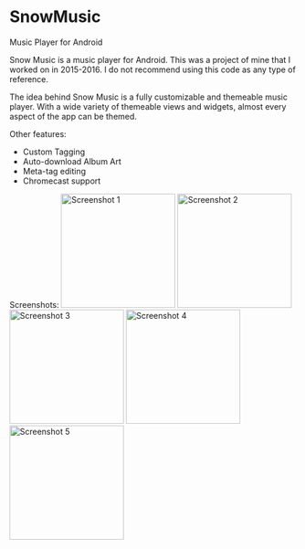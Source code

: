 # SnowMusic
Music Player for Android

Snow Music is a music player for Android. This was a project of mine that I worked on in 2015-2016. I do not recommend using this code as any type of reference.

The idea behind Snow Music is a fully customizable and themeable music player. With a wide variety of themeable views and widgets, almost every aspect of the app can be themed.

Other features:
- Custom Tagging
- Auto-download Album Art
- Meta-tag editing
- Chromecast support

Screenshots:
<img src="https://i.imgur.com/zO3Aeam.png" alt="Screenshot 1" width="200"/>
<img src="https://i.imgur.com/ecT1H81.pgg" alt="Screenshot 2" width="200"/>
<img src="https://i.imgur.com/dyfwB0i.png" alt="Screenshot 3" width="200"/>
<img src="https://i.imgur.com/wXkOOnZ.png" alt="Screenshot 4" width="200"/>
<img src="https://i.imgur.com/QQb4Djv.png" alt="Screenshot 5" width="200"/>
